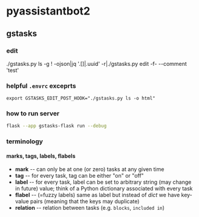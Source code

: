 # pyassistantbot2

## gstasks

### edit
./gstasks.py ls -g ! -ojson|jq '.[]|.uuid' -r|./gstasks.py edit -f- --comment 'test'

### helpful `.envrc` exceprts

```
export GSTASKS_EDIT_POST_HOOK="./gstasks.py ls -o html"
```

### how to run server

```sh
flask --app gstasks-flask run --debug
```

### terminology

#### marks, tags, labels, flabels

* **mark** -- can only be at one (or zero) tasks at any given time
* **tag** -- for every task, tag can be either "on" or "off"
* **label** -- for every task, label can be set to arbitrary string (may change in future) value; think of a Python dictionary associated
with every task
* **flabel** -- (=fuzzy labels) same as label but instead of *dict* we have key-value pairs (meaning that the keys may duplicate)
* **relation** -- relation between tasks (e.g. `blocks`, `included in`)
